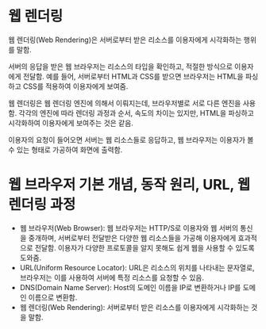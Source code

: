# 웹 렌더링

웹 렌더링(Web Rendering)은 서버로부터 받은 리소스를 이용자에게 시각화하는 행위를 말함.

서버의 응답을 받은 웹 브라우저는 리소스의 타입을 확인하고, 적절한 방식으로 이용자에게 전달함. 예를 들어, 서버로부터 HTML과 CSS를 받으면 브라우저는 HTML을 파싱하고 CSS를 적용하여 이용자에게 보여줌.

웹 렌더링은 웹 렌더링 엔진에 의해서 이뤄지는데, 브라우저별로 서로 다른 엔진을 사용함. 각각의 엔진에 따라 렌더링 과정과 순서, 속도의 차이는 있지만, HTML을 파싱하고 시각화하여 이용자에게 보여주는 것은 같음.

이용자의 요청이 들어오면 서버는 웹 리소스들로 응답하고, 웹 브라우저는 이용자가 볼 수 있는 형태로 가공하여 화면에 출력함.

# 웹 브라우저 기본 개념, 동작 원리, URL, 웹 렌더링 과정

- 웹 브라우저(Web Browser): 웹 브라우저는 HTTP/S로 이용자와 웹 서버의 통신을 중개하며, 서버로부터 전달받은 다양한 웹 리소스들을 가공해 이용자에게 효과적으로 전달함. 이용자가 다양한 프로토콜을 알지 못해도 쉽게 웹을 사용할 수 있도록 도와줌.
- URL(Uniform Resource Locator): URL은 리소스의 위치를 나타내는 문자열로, 브라우저는 이를 사용하여 서버에 특정 리소스를 요청할 수 있음.
- DNS(Domain Name Server): Host의 도메인 이름을 IP로 변환하거나 IP를 도메인 이름으로 변환함.
- 웹 렌더링(Web Rendering): 서버로부터 받은 리소스를 이용자에게 시각화하는 것을 말함.